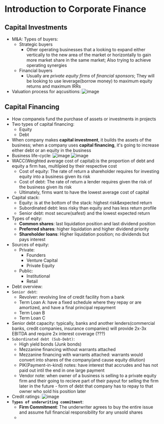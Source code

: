 # Introduction to Corporate Finance

## Capital Investments
- M&A: Types of buyers:
  - Strategic buyers
    - Other operating businesses that a looking to expand either vertically to the new area of the market or horizontally to gain more market share in the same market; Also trying to achieve operating synergies
  - Financial buyers
    - Usually are *private equity firms* of *financial sponsors*; They will be looking to use leverage(borrow money) to maximum equity returns and maximum IRRs  
- Valuation process for aqcusitions:
![image](https://user-images.githubusercontent.com/85560091/134264277-358c8b2d-4c20-40c0-9c5c-1eb3b16d3730.png)

## Capital Financing
- How companeis fund the purchase of assets or investments in projects
- Two types of capital financing:
  - Equity
  - Debt
- When company makes **capital investment**, it builds the assets of the business; when a company uses **capital financing**, it's going to increase either debt or an equity in the business
- Business life-cycle:
![image](https://user-images.githubusercontent.com/85560091/134264989-c08147ec-0bb4-4691-bb7c-729ad4ba471d.png)
![image](https://user-images.githubusercontent.com/85560091/134264973-950bdc41-43ce-40f6-8781-d824a8ee02b8.png)
- WACC(Weighted average cost of capital):is the proportion of debt and equity a firm has, multilpied by their respective cost
  - Cost of equity: The rate of return a shareholder requires for investing equity into a business given its risk
  - Cost of debt: The rate of return a lender requires given the risk of the business given its risk
  - Ultimately, firms want to have the lowest average cost of capital
- Capital stack:
  - Equity: is at the bottom of the stack: highest risk&expected return
  - Subordinated debt: less risky than equity and has less return profile
  - Senior debt: most secure(safest) and the lowest expected return
- Types of eqity: 
  - **Common shares**: last liquidation position and last dividend position
  - **Preferred shares**: higher liquidation and higher dividend priority
  - **Shareholder loans**: Higher liquidation position; no dividends but pays interest
- Sources of equity:
  - Private:
    - Founders
    - Venture Capital
    - Private Equity 
  - Public:
    - Institutional
    - Retail
-  Debt overview:
  - ```Senior debt```: 
    - Revolver: revolving line of credit facility from a bank
    - Term Loan A: have a fixed schedule where they repay or are amortized, and have a final principal repayment
    - Term Loan B
    - Term Loan C 
  - Senior debt capacity: typically, banks and another lenders(commercial banks, credit companies, insurance companies) will provide 2x-3x EBITDA and require 2x interest coverage (???)
  - ```Subordinated debt (Sub-Debt)```:
    - High yield bonds (Junk bonds)
    - Mezzanine financing without warrants attached
    - Mezzanine financing with warrants attached: warrants would convert into shares of the company(and cause equity dilution)
    - PIK(Payment-in-kind) notes: have interest that accrudes and has not paid out intil the end  in one large payment
    - Vendor note: when owner of a business is selling to a private equity firm and their going to recieve part of their payout for selling the firm later in the future - form of debt that company has to repay to that owner who sold his position later
- Credit ratings:
![image](https://user-images.githubusercontent.com/85560091/134607250-950b2f53-d312-4ef5-9b7f-bc82130ec947.png)
- **```Types of underwriting commitment```**:
  -  **Firm Commitment**: The underwriter agrees to buy the entire issue and assume full financial responsibility for any unsold shares
  -  
